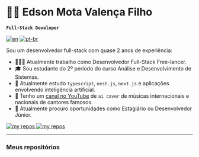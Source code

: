 # 🧙🏻 Edson Mota Valença Filho
**`Full-Stack Developer`**

[![en](https://img.shields.io/badge/lang-en-red.svg)](https://github.com/emvalencaf/emvalencaf/blob/main/README.md)
[![pt-br](https://img.shields.io/badge/lang-pt--br-green.svg)](https://github.com/emvalencaf/emvalencaf/blob/main/README.pt-br.md)

Sou um desenvolvedor full-stack com quase 2 anos de experiência:
- 🧑🏻‍💻 Atualmente trabalho como Desenvolvedor Full-Stack Free-lancer.
- 🎓 Sou estudante do 2º período do curso Análise e Desenvolvimento de Sistemas.
- 🌱 Atualmente estudo `typescript`, `nest.js`, `next.js` e aplicações envolvendo inteligência artificial.
- 🎵 Tenho um [canal no YouTube](https://www.youtube.com/channel/UCcF9upGWU7ZSF1FvrRs6oMA) de `ai cover` de músicas internacionais e nacionais de cantores famosos.
- 🚀 Atualmente procuro oportunidades como Estagiário ou Desenvolvedor Júnior.

<p align="left">
  <a href="#meus-repositórios">
    <img alt="my repos" title="my repos" src="https://custom-icon-badges.demolab.com/badge/-My%20Repos-blue?style=for-the-badge&logoColor=white&logo=repo"/>
    <a href="#">
    <img alt="my repos" title="my repos" src="https://custom-icon-badges.demolab.com/badge/-Resume/Currículo-F25278?style=for-the-badge&logo=download&logoColor=white)"/>
  </a>
    
</p>

---
### Meus repositórios
<!--
**emvalencaf/emvalencaf** is a ✨ _special_ ✨ repository because its `README.md` (this file) appears on your GitHub profile.

Here are some ideas to get you started:

- 🔭 I’m currently working on ...
- 🌱 I’m currently learning ...
- 👯 I’m looking to collaborate on ...
- 🤔 I’m looking for help with ...
- 💬 Ask me about ...
- 📫 How to reach me: ...
- 😄 Pronouns: ...
- ⚡ Fun fact: ...
-->
